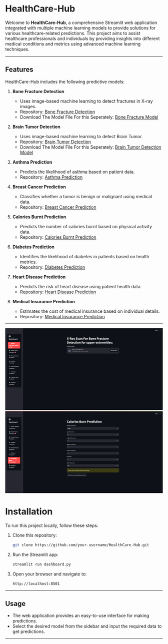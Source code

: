 # HealthCare-Hub

Welcome to **HealthCare-Hub**, a comprehensive Streamlit web application integrated with multiple machine learning models to provide solutions for various healthcare-related predictions. This project aims to assist healthcare professionals and individuals by providing insights into different medical conditions and metrics using advanced machine learning techniques.

---

## Features

HealthCare-Hub includes the following predictive models:

1. **Bone Fracture Detection**
   - Uses image-based machine learning to detect fractures in X-ray images.
   - Repository: [Bone Fracture Detection](https://github.com/21lakshh/Bone-Fracture-Detection)
   - Download The Model File For this Seperately: [Bone Fracture Model](https://drive.google.com/file/d/1uqPeQpNo0OomZs_Y_cRIdj-_QJuikfbD/view?usp=sharing)
  
2. **Brain Tumor Detection**
   - Uses image-based machine learning to detect Brain Tumor.
   - Repository: [Brain Tumor Detection](https://github.com/21lakshh/Brain-Tumor-Detection)
   - Download The Model File For this Seperately: [Brain Tumor Detection Model](https://drive.google.com/file/d/1x_6e80lSyFdpJErjaPhi-77oZn_mbi4P/view?usp=sharing)

3. **Asthma Prediction**
   - Predicts the likelihood of asthma based on patient data.
   - Repository: [Asthma Prediction](https://github.com/21lakshh/Asthma-Prediction)

4. **Breast Cancer Prediction**
   - Classifies whether a tumor is benign or malignant using medical data.
   - Repository: [Breast Cancer Prediction](https://github.com/21lakshh/Breast-Cancer-Classifcation)

5. **Calories Burnt Prediction**
   - Predicts the number of calories burnt based on physical activity data.
   - Repository: [Calories Burnt Prediction](https://github.com/21lakshh/Calorie-Burnt-Prediction)

6. **Diabetes Prediction**
   - Identifies the likelihood of diabetes in patients based on health metrics.
   - Repository: [Diabetes Prediction](https://github.com/21lakshh/Diabetes-Prediction)

7. **Heart Disease Prediction**
   - Predicts the risk of heart disease using patient health data.
   - Repository: [Heart Disease Prediction](https://github.com/21lakshh/Heart-Disease-Prediction)

8. **Medical Insurance Prediction**
   - Estimates the cost of medical insurance based on individual details.
   - Repository: [Medical Insurance Prediction](https://github.com/21lakshh/Medical-Insurance-Prediction)

---
![example1](images/image1.png)
![example2](images/image2.png)

# Installation

To run this project locally, follow these steps:

1. Clone this repository:
   ```bash
   git clone https://github.com/your-username/HealthCare-Hub.git
   ```
2. Run the Streamlit app:
   ```bash
   streamlit run dashboard.py
   ```

3. Open your browser and navigate to:
   ```
   http://localhost:8501
   ```

---

## Usage

- The web application provides an easy-to-use interface for making predictions.
- Select the desired model from the sidebar and input the required data to get predictions.

---
